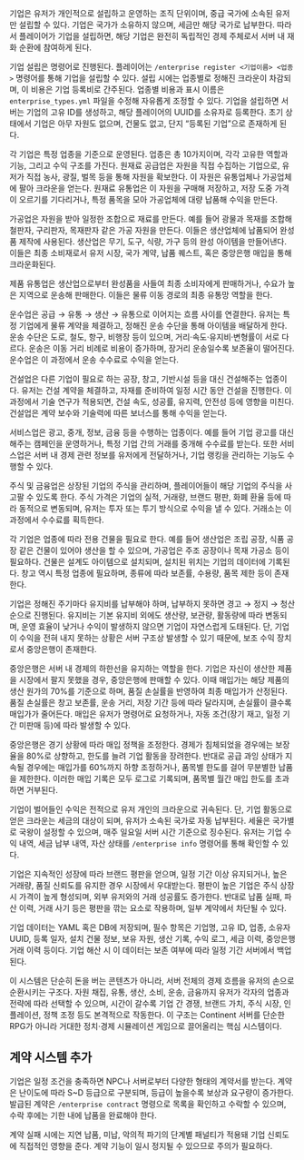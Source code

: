 기업은 유저가 개인적으로 설립하고 운영하는 조직 단위이며, 중급 국가에 소속된 유저만 설립할 수 있다. 기업은 국가가 소유하지 않으며, 세금만 해당 국가로 납부한다. 따라서 플레이어가 기업을 설립하면, 해당 기업은 완전히 독립적인 경제 주체로서 서버 내 재화 순환에 참여하게 된다.

기업 설립은 명령어로 진행된다. 플레이어는 `/enterprise register <기업이름> <업종>` 명령어를 통해 기업을 설립할 수 있다. 설립 시에는 업종별로 정해진 크라운이 차감되며, 이 비용은 기업 등록비로 간주된다. 업종별 비용과 표시 이름은 `enterprise_types.yml` 파일을 수정해 자유롭게 조정할 수 있다. 기업을 설립하면 서버는 기업의 고유 ID를 생성하고, 해당 플레이어의 UUID를 소유자로 등록한다. 초기 상태에서 기업은 아무 자원도 없으며, 건물도 없고, 단지 “등록된 기업”으로 존재하게 된다.

각 기업은 특정 업종을 기준으로 운영된다. 업종은 총 10가지이며, 각각 고유한 역할과 기능, 그리고 수익 구조를 가진다. 원재료 공급업은 자원을 직접 수집하는 기업으로, 유저가 직접 농사, 광질, 벌목 등을 통해 자원을 확보한다. 이 자원은 유통업체나 가공업체에 팔아 크라운을 얻는다. 원재료 유통업은 이 자원을 구매해 저장하고, 저장 도중 가격이 오르기를 기다리거나, 특정 품목을 모아 가공업체에 대량 납품해 수익을 만든다.

가공업은 자원을 받아 일정한 조합으로 재료를 만든다. 예를 들어 광물과 목재를 조합해 철판자, 구리판자, 목재판자 같은 가공 자원을 만든다. 이들은 생산업체에 납품되어 완성품 제작에 사용된다. 생산업은 무기, 도구, 식량, 가구 등의 완성 아이템을 만들어낸다. 이들은 최종 소비재로서 유저 시장, 국가 계약, 납품 퀘스트, 혹은 중앙은행 매입을 통해 크라운화된다.

제품 유통업은 생산업으로부터 완성품을 사들여 최종 소비자에게 판매하거나, 수요가 높은 지역으로 운송해 판매한다. 이들은 물류 이동 경로의 최종 유통망 역할을 한다.

운수업은 공급 → 유통 → 생산 → 유통으로 이어지는 흐름 사이를 연결한다. 유저는 특정 기업에게 물류 계약을 체결하고, 정해진 운송 수단을 통해 아이템을 배달하게 한다. 운송 수단은 도로, 철도, 항구, 비행장 등이 있으며, 거리·속도·유지비·변형률이 서로 다르다. 운송은 이동 거리 비례로 비용이 증가하며, 장거리 운송일수록 보존율이 떨어진다. 운수업은 이 과정에서 운송 수수료로 수익을 얻는다.

건설업은 다른 기업이 필요로 하는 공장, 창고, 기반시설 등을 대신 건설해주는 업종이다. 유저는 건설 계약을 체결하고, 자재를 준비하여 일정 시간 동안 건설을 진행한다. 이 과정에서 기술 연구가 적용되면, 건설 속도, 성공률, 유지력, 안전성 등에 영향을 미친다. 건설업은 계약 보수와 기술력에 따른 보너스를 통해 수익을 얻는다.

서비스업은 광고, 중개, 정보, 금융 등을 수행하는 업종이다. 예를 들어 기업 광고를 대신해주는 캠페인을 운영하거나, 특정 기업 간의 거래를 중개해 수수료를 받는다. 또한 서비스업은 서버 내 경제 관련 정보를 유저에게 전달하거나, 기업 랭킹을 관리하는 기능도 수행할 수 있다.

주식 및 금융업은 상장된 기업의 주식을 관리하며, 플레이어들이 해당 기업의 주식을 사고팔 수 있도록 한다. 주식 가격은 기업의 실적, 거래량, 브랜드 평판, 화폐 환율 등에 따라 동적으로 변동되며, 유저는 투자 또는 투기 방식으로 수익을 낼 수 있다. 거래소는 이 과정에서 수수료를 획득한다.

각 기업은 업종에 따라 전용 건물을 필요로 한다. 예를 들어 생산업은 조립 공장, 식품 공장 같은 건물이 있어야 생산을 할 수 있으며, 가공업은 주조 공장이나 목재 가공소 등이 필요하다. 건물은 설계도 아이템으로 설치되며, 설치된 위치는 기업의 데이터에 기록된다. 창고 역시 특정 업종에 필요하며, 종류에 따라 보존률, 수용량, 품목 제한 등이 존재한다.

기업은 정해진 주기마다 유지비를 납부해야 하며, 납부하지 못하면 경고 → 정지 → 청산 순으로 진행된다. 유지비는 기본 유지비 외에도 생산량, 보관량, 활동량에 따라 변동되며, 운영 효율이 낮거나 수익이 발생하지 않으면 기업이 자연스럽게 도태된다. 단, 기업이 수익을 전혀 내지 못하는 상황은 서버 구조상 발생할 수 있기 때문에, 보조 수익 장치로서 중앙은행이 존재한다.

중앙은행은 서버 내 경제의 하한선을 유지하는 역할을 한다. 기업은 자신이 생산한 제품을 시장에서 팔지 못했을 경우, 중앙은행에 판매할 수 있다. 이때 매입가는 해당 제품의 생산 원가의 70%를 기준으로 하며, 품질 손실률을 반영하여 최종 매입가가 산정된다. 품질 손실률은 창고 보존률, 운송 거리, 저장 기간 등에 따라 달라지며, 손실률이 클수록 매입가가 줄어든다. 매입은 유저가 명령어로 요청하거나, 자동 조건(장기 재고, 일정 기간 미판매 등)에 따라 발생할 수 있다.

중앙은행은 경기 상황에 따라 매입 정책을 조정한다. 경제가 침체되었을 경우에는 보장율을 80%로 상향하고, 한도를 늘려 기업 활동을 장려한다. 반대로 공급 과잉 상태가 지속될 경우에는 매입가를 60%까지 하향 조정하거나, 품목별 한도를 걸어 무분별한 납품을 제한한다. 이러한 매입 기록은 모두 로그로 기록되며, 품목별 월간 매입 한도를 초과하면 거부된다.

기업이 벌어들인 수익은 전적으로 유저 개인의 크라운으로 귀속된다. 단, 기업 활동으로 얻은 크라운는 세금의 대상이 되며, 유저가 소속된 국가로 자동 납부된다. 세율은 국가별로 국왕이 설정할 수 있으며, 매주 일요일 서버 시간 기준으로 징수된다. 유저는 기업 수익 내역, 세금 납부 내역, 자산 상태를 `/enterprise info` 명령어를 통해 확인할 수 있다.

기업은 지속적인 성장에 따라 브랜드 평판을 얻으며, 일정 기간 이상 유지되거나, 높은 거래량, 품질 신뢰도를 유지한 경우 시장에서 우대받는다. 평판이 높은 기업은 주식 상장 시 가격이 높게 형성되며, 외부 유저와의 거래 성공률도 증가한다. 반대로 납품 실패, 파산 이력, 거래 사기 등은 평판을 깎는 요소로 작용하며, 일부 계약에서 차단될 수 있다.

기업 데이터는 YAML 혹은 DB에 저장되며, 필수 항목은 기업명, 고유 ID, 업종, 소유자 UUID, 등록 일자, 설치 건물 정보, 보유 자원, 생산 기록, 수익 로그, 세금 이력, 중앙은행 거래 이력 등이다. 기업 해산 시 이 데이터는 보존 여부에 따라 일정 기간 서버에서 백업된다.

이 시스템은 단순히 돈을 버는 콘텐츠가 아니라, 서버 전체의 경제 흐름을 유저의 손으로 순환시키는 구조다. 자원 채집, 유통, 생산, 소비, 운송, 금융까지 유저가 각자의 업종과 전략에 따라 선택할 수 있으며, 시간이 갈수록 기업 간 경쟁, 브랜드 가치, 주식 시장, 인플레이션, 정책 조정 등도 본격적으로 작동한다. 이 구조는 Continent 서버를 단순한 RPG가 아니라 거대한 정치·경제 시뮬레이션 게임으로 끌어올리는 핵심 시스템이다.

## 계약 시스템 추가

기업은 일정 조건을 충족하면 NPC나 서버로부터 다양한 형태의 계약서를 받는다. 계약은 난이도에 따라 S~D 등급으로 구분되며, 등급이 높을수록 보상과 요구량이 증가한다. 발급된 계약은 `/enterprise contract` 명령으로 목록을 확인하고 수락할 수 있으며, 수락 후에는 기한 내에 납품을 완료해야 한다.

계약 실패 시에는 지연 납품, 미납, 악의적 파기의 단계별 패널티가 적용돼 기업 신뢰도에 직접적인 영향을 준다. 계약 기능이 일시 정지될 수 있으므로 주의가 필요하다.
